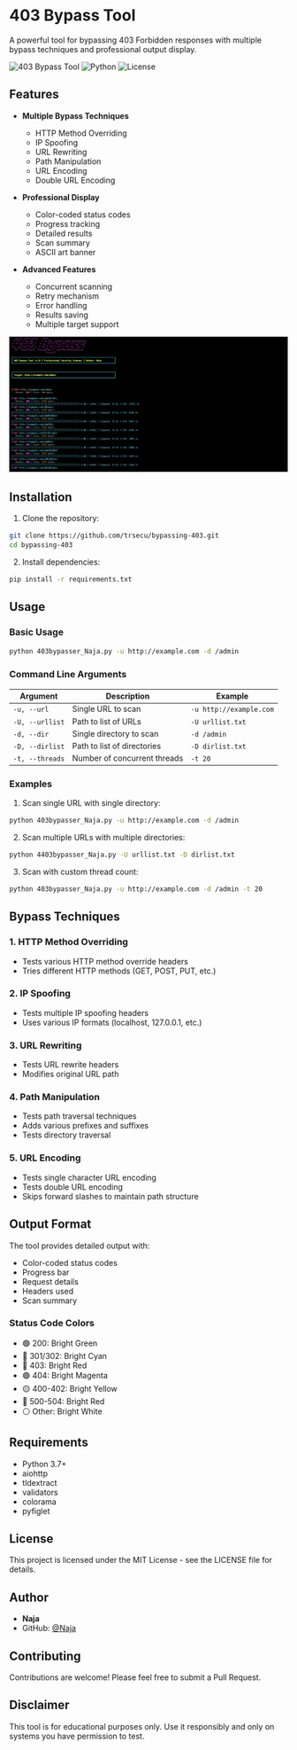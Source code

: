 # 403 Bypass Tool

A powerful tool for bypassing 403 Forbidden responses with multiple bypass techniques and professional output display.

![403 Bypass Tool](https://img.shields.io/badge/Version-2.0-blue)
![Python](https://img.shields.io/badge/Python-3.7%2B-green)
![License](https://img.shields.io/badge/License-MIT-orange)

## Features

- **Multiple Bypass Techniques**
  - HTTP Method Overriding
  - IP Spoofing
  - URL Rewriting
  - Path Manipulation
  - URL Encoding
  - Double URL Encoding

- **Professional Display**
  - Color-coded status codes
  - Progress tracking
  - Detailed results
  - Scan summary
  - ASCII art banner

- **Advanced Features**
  - Concurrent scanning
  - Retry mechanism
  - Error handling
  - Results saving
  - Multiple target support
    
![Tool Screenshot](cmd.png)

## Installation

1. Clone the repository:
```bash
git clone https://github.com/trsecu/bypassing-403.git
cd bypassing-403
```

2. Install dependencies:
```bash
pip install -r requirements.txt
```

## Usage

### Basic Usage
```bash
python 403bypasser_Naja.py -u http://example.com -d /admin
```

### Command Line Arguments

| Argument | Description | Example |
|----------|-------------|---------|
| `-u, --url` | Single URL to scan | `-u http://example.com` |
| `-U, --urllist` | Path to list of URLs | `-U urllist.txt` |
| `-d, --dir` | Single directory to scan | `-d /admin` |
| `-D, --dirlist` | Path to list of directories | `-D dirlist.txt` |
| `-t, --threads` | Number of concurrent threads | `-t 20` |

### Examples

1. Scan single URL with single directory:
```bash
python 403bypasser_Naja.py -u http://example.com -d /admin
```

2. Scan multiple URLs with multiple directories:
```bash
python 4403bypasser_Naja.py -U urllist.txt -D dirlist.txt
```

3. Scan with custom thread count:
```bash
python 403bypasser_Naja.py -u http://example.com -d /admin -t 20
```

## Bypass Techniques

### 1. HTTP Method Overriding
- Tests various HTTP method override headers
- Tries different HTTP methods (GET, POST, PUT, etc.)

### 2. IP Spoofing
- Tests multiple IP spoofing headers
- Uses various IP formats (localhost, 127.0.0.1, etc.)

### 3. URL Rewriting
- Tests URL rewrite headers
- Modifies original URL path

### 4. Path Manipulation
- Tests path traversal techniques
- Adds various prefixes and suffixes
- Tests directory traversal

### 5. URL Encoding
- Tests single character URL encoding
- Tests double URL encoding
- Skips forward slashes to maintain path structure

## Output Format

The tool provides detailed output with:
- Color-coded status codes
- Progress bar
- Request details
- Headers used
- Scan summary

### Status Code Colors
- 🟢 200: Bright Green
- 🔵 301/302: Bright Cyan
- 🔴 403: Bright Red
- 🟣 404: Bright Magenta
- 🟡 400-402: Bright Yellow
- 🔴 500-504: Bright Red
- ⚪ Other: Bright White

## Requirements

- Python 3.7+
- aiohttp
- tldextract
- validators
- colorama
- pyfiglet

## License

This project is licensed under the MIT License - see the LICENSE file for details.

## Author

- **Naja**
- GitHub: [@Naja](https://github.com/trsecu)

## Contributing

Contributions are welcome! Please feel free to submit a Pull Request.

## Disclaimer

This tool is for educational purposes only. Use it responsibly and only on systems you have permission to test.
